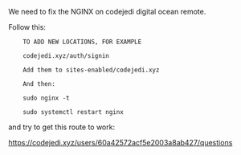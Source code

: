 We need to fix the NGINX on codejedi digital ocean remote.

Follow this:

```
    TO ADD NEW LOCATIONS, FOR EXAMPLE

    codejedi.xyz/auth/signin

    Add them to sites-enabled/codejedi.xyz

    And then:

    sudo nginx -t

    sudo systemctl restart nginx
```

and try to get this route to work:

https://codejedi.xyz/users/60a42572acf5e2003a8ab427/questions
